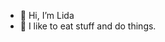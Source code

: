 - 👋 Hi, I’m Lida
- 👀 I like to eat stuff and do things.

<!---
LeedaBeeda/LeedaBeeda is a ✨ special ✨ repository because its `README.md` (this file) appears on your GitHub profile.
You can click the Preview link to take a look at your changes.
--->
